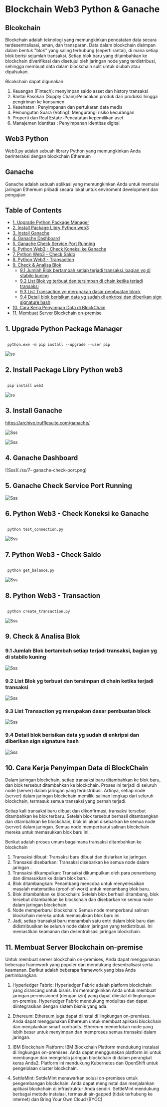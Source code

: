 # Blockchain Web3 Python & Ganache

## Blcokchain 
Blockchain adalah teknologi yang memungkinkan pencatatan data secara terdesentralisasi, aman, dan transparan. 
Data dalam blockchain disimpan dalam bentuk "blok" yang saling terhubung (seperti rantai), 
di mana setiap blok berisi sejumlah transaksi. 
Setiap blok baru yang ditambahkan ke blockchain diverifikasi dan disetujui oleh jaringan node yang terdistribusi, 
sehingga membuat data dalam blockchain sulit untuk diubah atau dipalsukan.

Blcokchain dapat digunakan 
1. Keuangan (Fintech): menyimpan saldo asset dan history transaksi 
2. Rantai Pasokan (Supply Chain):Pelacakan produk dari produksi hingga pengiriman ke konsumen
3. Kesehatan : Penyimpanan dan pertukaran data medis
4. Pemungutan Suara (Voting): Mengurangi risiko kecurangan
5. Properti dan Real Estate :Pencatatan kepemilikan aset
6. Manajemen Identitas : Penyimpanan identitas digital

## Web3 Python
Web3.py adalah sebuah library Python yang memungkinkan Anda berinteraksi dengan blockchain Ethereum


## Ganache
Ganache adalah sebuah aplikasi yang memungkinkan Anda untuk memulai jaringan Ethereum pribadi secara lokal
untuk enviroment development dan pengujian 


## Table of Contents
- [1. Upgrade Python Package Manager](#1-upgrade-python-package-manager)
- [2. Install Package Libry Python web3](#2-install-package-libry-python-web3)
- [3. Install Ganache](#3-install-ganache)
- [4. Ganache Dashboard](#4-ganache-dashboard)
- [5. Ganache Check Service Port Running](#5-ganache-check-service-port-running)
- [6. Python Web3 - Check Koneksi ke Ganache](#6-python-web3---check-koneksi-ke-ganache)
- [7. Python Web3 - Check Saldo](#7-python-web3---check-saldo)
- [8. Python Web3 - Transaction](#8-python-web3---transaction)
- [9. Check & Analisa Blok](#9-check--analisa-blok)
  - [9.1 Jumlah Blok bertambah setiap terjadi transaksi, bagian yg di stabilo kuning](#91-jumlah-blok-bertambah-setiap-terjadi-transaksi-bagian-yg-di-stabilo-kuning)
  - [9.2 List Blok yg terbuat dan tersimpan di chain ketika terjadi transaksi](#92-list-blok-yg-terbuat-dan-tersimpan-di-chain-ketika-terjadi-transaksi)
  - [9.3 List Transaction yg merupakan dasar pembuatan block](#93-list-transaction-yg-merupakan-dasar-pembuatan-block)
  - [9.4 Detail blok berisikan data yg sudah di enkripsi dan diberikan sign signature hash](#94-detail-blok-berisikan-data-yg-sudah-di-enkripsi-dan-diberikan-sign-signature-hash)
- [10. Cara Kerja Penyimpan Data di BlockChain](#10-cara-kerja-penyimpan-data-di-blockchain)
- [11. Membuat Server Blockchain on-premise](#11-membuat-server-blockchain-on-premise)
 
 
## 1. Upgrade Python Package Manager 

<pre><code>
 python.exe -m pip install --upgrade --user pip </code></pre>
 
![ss](./ss/1-pip-pip3-version.png)

## 2. Install Package Libry Python web3
 
 <pre><code>
 pip install web3 </code></pre>

 ![ss](./ss/2-python-install-web3.png)
 

## 3. Install Ganache

https://archive.trufflesuite.com/ganache/

![Sss](./ss/4-ganache-dowload.png)

![Sss](./ss/6-ganache-install.png)


## 4. Ganache Dashboard

![Sss](./ss/7- ganache-check-port.png)


## 5. Ganache Check Service Port Running 

![Sss](./ss/7-ganache-port.png)

## 6. Python Web3 - Check Koneksi ke Ganache

 <pre><code>
 python test_connection.py  </code></pre>

![Sss](./ss/7-ganache-test-koneksi.png)

## 7. Python Web3 - Check Saldo 

 <pre><code>
 python get_balance.py </code></pre>

![Sss](./ss/7-test-get-saldo.png)

## 8. Python Web3 - Transaction

 <pre><code>
 python create_transaction.py </code></pre>

![Sss](./ss/8-ubah-saldo.png)


## 9. Check & Analisa Blok 

### 9.1 Jumlah Blok bertambah setiap terjadi transaksi, bagian yg di stabilo kuning 
![Sss](./ss/9-jumlah-blok-bertambah.png)


### 9.2 List Blok yg terbuat dan tersimpan di chain ketika terjadi transaksi 
![Sss](./ss/10-list-blok.png)


### 9.3 List Transaction yg merupakan dasar pembuatan block
![Sss](./ss/11-list-transaction.png)


### 9.4 Detail blok berisikan data yg sudah di enkripsi dan diberikan sign signature hash
![Sss](./ss/11-detail-block-with-hash-signature.png)



## 10. Cara Kerja Penyimpan Data di BlockChain 

Dalam jaringan blockchain, setiap transaksi baru ditambahkan ke blok baru, dan blok tersebut ditambahkan ke blockchain. Proses ini terjadi di seluruh node (server) dalam jaringan yang terdistribusi. Artinya, setiap node (server) dalam jaringan blockchain memiliki salinan lengkap dari seluruh blockchain, termasuk semua transaksi yang pernah terjadi.

Setiap kali transaksi baru dibuat dan dikonfirmasi, transaksi tersebut ditambahkan ke blok terbaru. Setelah blok tersebut berhasil ditambangkan dan ditambahkan ke blockchain, blok ini akan disebarkan ke semua node (server) dalam jaringan. Semua node memperbarui salinan blockchain mereka untuk memasukkan blok baru ini.

Berikut adalah proses umum bagaimana transaksi ditambahkan ke blockchain

1. Transaksi dibuat: Transaksi baru dibuat dan disiarkan ke jaringan.
2. Transaksi disebarkan: Transaksi disebarkan ke semua node dalam jaringan .
3. Transaksi dikumpulkan: Transaksi dikumpulkan oleh para penambang dan dimasukkan ke dalam blok baru.
4. Blok ditambangkan: Penambang mencoba untuk menyelesaikan masalah matematika (proof-of-work) untuk menambang blok baru.
5. Blok ditambahkan ke blockchain: Setelah blok berhasil ditambang, blok tersebut ditambahkan ke blockchain dan disebarkan ke semua node dalam jaringan blockchain.
6. Node memperbarui blockchain: Semua node memperbarui salinan blockchain mereka untuk memasukkan blok baru ini.
7. Jadi, setiap transaksi baru menambah satu entri dalam blok baru dan didistribusikan ke seluruh node dalam jaringan yang terdistribusi. Ini memastikan keamanan dan desentralisasi jaringan blockchain.



## 11. Membuat Server Blockchain on-premise

Untuk membuat server blockchain on-premises, Anda dapat menggunakan beberapa framework yang populer dan mendukung desentralisasi serta keamanan. Berikut adalah beberapa framework yang bisa Anda pertimbangkan:

1. Hyperledger Fabric:
Hyperledger Fabric adalah platform blockchain yang dirancang untuk bisnis. Ini memungkinkan Anda untuk membuat jaringan permissioned (dengan izin) yang dapat diinstal di lingkungan on-premise.
Hyperledger Fabric mendukung modulitas dan dapat diintegrasikan dengan sistem bisnis yang ada.

2. Ethereum:
Ethereum juga dapat diinstal di lingkungan on-premises. Anda dapat menggunakan Ethereum untuk membuat aplikasi blockchain dan menjalankan smart contracts.
Ethereum memerlukan node yang lebih besar untuk menyimpan dan memproses semua transaksi dalam jaringan.


3. IBM Blockchain Platform:
IBM Blockchain Platform mendukung instalasi di lingkungan on-premises. Anda dapat menggunakan platform ini untuk membangun dan mengelola jaringan blockchain di dalam perangkat keras Anda2.
Platform ini mendukung Kubernetes dan OpenShift untuk pengelolaan cluster blockchain.


4. SettleMint:
SettleMint menawarkan solusi on-premises untuk pengembangan blockchain. Anda dapat menginstal dan menjalankan aplikasi blockchain di infrastruktur Anda sendiri.
SettleMint mendukung berbagai metode instalasi, termasuk air-gapped (tidak terhubung ke internet) dan Bring Your Own Cloud (BYOC)

